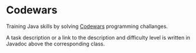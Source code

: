 # Codewars
Training Java skills by solving [Codewars](https://www.codewars.com) programming challanges.

A task description or a link to the description and difficulty level is written in Javadoc above the corresponding class.
